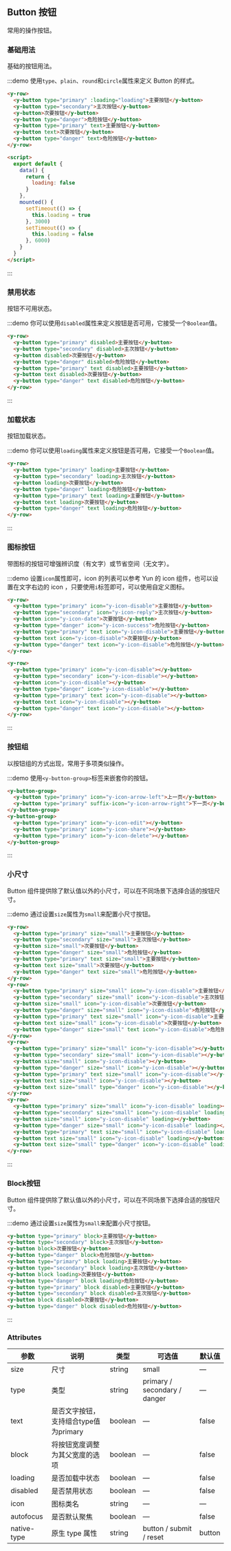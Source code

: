 ## Button 按钮
常用的操作按钮。

### 基础用法

基础的按钮用法。

:::demo 使用`type`、`plain`、`round`和`circle`属性来定义 Button 的样式。

```html
<y-row>
  <y-button type="primary" :loading="loading">主要按钮</y-button>
  <y-button type="secondary">主次按钮</y-button>
  <y-button>次要按钮</y-button>
  <y-button type="danger">危险按钮</y-button>
  <y-button type="primary" text>主要按钮</y-button>
  <y-button text>次要按钮</y-button>
  <y-button type="danger" text>危险按钮</y-button>
</y-row>

<script>
  export default {
    data() {
      return {
        loading: false
      }
    },
    mounted() {
      setTimeout(() => {
        this.loading = true
      }, 3000)
      setTimeout(() => {
        this.loading = false
      }, 6000)
    }
  }
</script>
```
:::

### 禁用状态

按钮不可用状态。

:::demo 你可以使用`disabled`属性来定义按钮是否可用，它接受一个`Boolean`值。

```html
<y-row>
  <y-button type="primary" disabled>主要按钮</y-button>
  <y-button type="secondary" disabled>主次按钮</y-button>
  <y-button disabled>次要按钮</y-button>
  <y-button type="danger" disabled>危险按钮</y-button>
  <y-button type="primary" text disabled>主要按钮</y-button>
  <y-button text disabled>次要按钮</y-button>
  <y-button type="danger" text disabled>危险按钮</y-button>
</y-row>
```
:::

### 加载状态

按钮加载状态。

:::demo 你可以使用`loading`属性来定义按钮是否可用，它接受一个`Boolean`值。

```html
<y-row>
  <y-button type="primary" loading>主要按钮</y-button>
  <y-button type="secondary" loading>主次按钮</y-button>
  <y-button loading>次要按钮</y-button>
  <y-button type="danger" loading>危险按钮</y-button>
  <y-button type="primary" text loading>主要按钮</y-button>
  <y-button text loading>次要按钮</y-button>
  <y-button type="danger" text loading>危险按钮</y-button>
</y-row>
```
:::

### 图标按钮

带图标的按钮可增强辨识度（有文字）或节省空间（无文字）。

:::demo 设置`icon`属性即可，icon 的列表可以参考 Yun 的 icon 组件，也可以设置在文字右边的 icon ，只要使用`i`标签即可，可以使用自定义图标。

```html
<y-row>
  <y-button type="primary" icon="y-icon-disable">主要按钮</y-button>
  <y-button type="secondary" icon="y-icon-reply">主次按钮</y-button>
  <y-button icon="y-icon-date">次要按钮</y-button>
  <y-button type="danger" icon="y-icon-success">危险按钮</y-button>
  <y-button type="primary" text icon="y-icon-disable">主要按钮</y-button>
  <y-button text icon="y-icon-disable">次要按钮</y-button>
  <y-button type="danger" text icon="y-icon-disable">危险按钮</y-button>
</y-row>

<y-row>
  <y-button type="primary" icon="y-icon-disable"></y-button>
  <y-button type="secondary" icon="y-icon-disable"></y-button>
  <y-button icon="y-icon-disable"></y-button>
  <y-button type="danger" icon="y-icon-disable"></y-button>
  <y-button type="primary" text icon="y-icon-disable"></y-button>
  <y-button text icon="y-icon-disable"></y-button>
  <y-button type="danger" text icon="y-icon-disable"></y-button>
</y-row>
```
:::

### 按钮组

以按钮组的方式出现，常用于多项类似操作。

:::demo 使用`<y-button-group>`标签来嵌套你的按钮。

```html
<y-button-group>
  <y-button type="primary" icon="y-icon-arrow-left">上一页</y-button>
  <y-button type="primary" suffix-icon="y-icon-arrow-right">下一页</y-button>
</y-button-group>
<y-button-group>
  <y-button type="primary" icon="y-icon-edit"></y-button>
  <y-button type="primary" icon="y-icon-share"></y-button>
  <y-button type="primary" icon="y-icon-delete"></y-button>
</y-button-group>
```
:::

### 小尺寸

Button 组件提供除了默认值以外的小尺寸，可以在不同场景下选择合适的按钮尺寸。

:::demo 通过设置`size`属性为`small`来配置小尺寸按钮。

```html
<y-row>
  <y-button type="primary" size="small">主要按钮</y-button>
  <y-button type="secondary" size="small">主次按钮</y-button>
  <y-button size="small">次要按钮</y-button>
  <y-button type="danger" size="small">危险按钮</y-button>
  <y-button type="primary" text size="small">主要按钮</y-button>
  <y-button text size="small">次要按钮</y-button>
  <y-button type="danger" text size="small">危险按钮</y-button>
</y-row>
<y-row>
  <y-button type="primary" size="small" icon="y-icon-disable">主要按钮</y-button>
  <y-button type="secondary" size="small" icon="y-icon-disable">主次按钮</y-button>
  <y-button size="small" icon="y-icon-disable">次要按钮</y-button>
  <y-button type="danger" size="small" icon="y-icon-disable">危险按钮</y-button>
  <y-button type="primary" text size="small" icon="y-icon-disable">主要按钮</y-button>
  <y-button text size="small" icon="y-icon-disable">次要按钮</y-button>
  <y-button type="danger" size="small" text icon="y-icon-disable">危险按钮</y-button>
</y-row>
<y-row>
  <y-button type="primary" size="small" icon="y-icon-disable"></y-button>
  <y-button type="secondary" size="small" icon="y-icon-disable"></y-button>
  <y-button size="small" icon="y-icon-disable"></y-button>
  <y-button type="danger" size="small" icon="y-icon-disable"></y-button>
  <y-button type="primary" text size="small" icon="y-icon-disable"></y-button>
  <y-button text size="small" icon="y-icon-disable"></y-button>
  <y-button text size="small" type="danger" icon="y-icon-disable"></y-button>
</y-row>
<y-row>
  <y-button type="primary" size="small" icon="y-icon-disable" loading></y-button>
  <y-button type="secondary" size="small" icon="y-icon-disable" loading></y-button>
  <y-button size="small" icon="y-icon-disable" loading></y-button>
  <y-button type="danger" size="small" icon="y-icon-disable" loading></y-button>
  <y-button type="primary" text size="small" icon="y-icon-disable" loading></y-button>
  <y-button text size="small" icon="y-icon-disable" loading></y-button>
  <y-button text size="small" type="danger" icon="y-icon-disable" loading></y-button>
</y-row>
```
:::

### Block按钮

Button 组件提供除了默认值以外的小尺寸，可以在不同场景下选择合适的按钮尺寸。

:::demo 通过设置`size`属性为`small`来配置小尺寸按钮。
```html
<y-button type="primary" block>主要按钮</y-button>
<y-button type="secondary" block>主次按钮</y-button>
<y-button block>次要按钮</y-button>
<y-button type="danger" block>危险按钮</y-button>
<y-button type="primary" block loading>主要按钮</y-button>
<y-button type="secondary" block loading>主次按钮</y-button>
<y-button block loading>次要按钮</y-button>
<y-button type="danger" block loading>危险按钮</y-button>
<y-button type="primary" block disabled>主要按钮</y-button>
<y-button type="secondary" block disabled>主次按钮</y-button>
<y-button block disabled>次要按钮</y-button>
<y-button type="danger" block disabled>危险按钮</y-button>
```
:::

### Attributes
| 参数      | 说明    | 类型      | 可选值       | 默认值   |
|---------- |-------- |---------- |-------------  |-------- |
| size     | 尺寸   | string  |   small    |    —     |
| type     | 类型   | string    |   primary / secondary / danger  |     —    |
| text | 是否文字按钮，支持组合type值为primary | boolean | — | false |
| block | 将按钮宽度调整为其父宽度的选项 | boolean | — | false |
| loading     | 是否加载中状态   | boolean    | — | false   |
| disabled  | 是否禁用状态    | boolean   | —   | false   |
| icon  | 图标类名 | string   |  —  |  —  |
| autofocus  | 是否默认聚焦 | boolean   |  —  |  false  |
| native-type | 原生 type 属性 | string | button / submit / reset | button |
